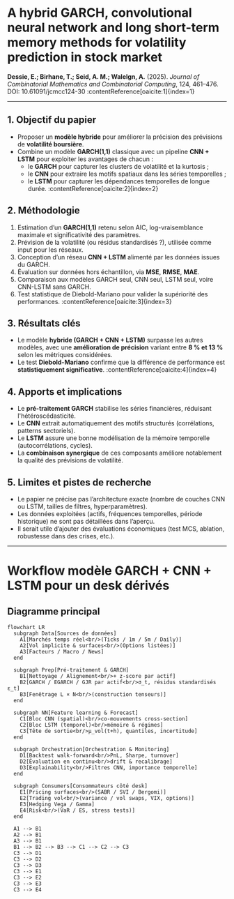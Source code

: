 # A hybrid GARCH, convolutional neural network and long short-term memory methods for volatility prediction in stock market  
**Dessie, E.; Birhane, T.; Seid, A. M.; Walelgn, A.** (2025). *Journal of Combinatorial Mathematics and Combinatorial Computing*, 124, 461–476. DOI: 10.61091/jcmcc124-30 :contentReference[oaicite:1]{index=1}

---

## 1. Objectif du papier

- Proposer un **modèle hybride** pour améliorer la précision des prévisions de **volatilité boursière**.
- Combine un modèle **GARCH(1,1)** classique avec un pipeline **CNN + LSTM** pour exploiter les avantages de chacun :
  - le **GARCH** pour capturer les clusters de volatilité et la kurtosis ;
  - le **CNN** pour extraire les motifs spatiaux dans les séries temporelles ;
  - le **LSTM** pour capturer les dépendances temporelles de longue durée. :contentReference[oaicite:2]{index=2}

## 2. Méthodologie

1. Estimation d’un **GARCH(1,1)** retenu selon AIC, log-vraisemblance maximale et significativité des paramètres.
2. Prévision de la volatilité (ou résidus standardisés ?), utilisée comme input pour les réseaux.
3. Conception d’un réseau **CNN + LSTM** alimenté par les données issues du GARCH.
4. Évaluation sur données hors échantillon, via **MSE**, **RMSE**, **MAE**.
5. Comparaison aux modèles GARCH seul, CNN seul, LSTM seul, voire CNN-LSTM sans GARCH.
6. Test statistique de Diebold-Mariano pour valider la supériorité des performances. :contentReference[oaicite:3]{index=3}

## 3. Résultats clés

- Le modèle **hybride (GARCH + CNN + LSTM)** surpasse les autres modèles, avec une **amélioration de précision** variant entre **8 % et 13 %** selon les métriques considérées.
- Le test **Diebold-Mariano** confirme que la différence de performance est **statistiquement significative**. :contentReference[oaicite:4]{index=4}

## 4. Apports et implications

- Le **pré-traitement GARCH** stabilise les séries financières, réduisant l'hétéroscédasticité.
- Le **CNN** extrait automatiquement des motifs structurés (corrélations, patterns sectoriels).
- Le **LSTM** assure une bonne modélisation de la mémoire temporelle (autocorrélations, cycles).
- La **combinaison synergique** de ces composants améliore notablement la qualité des prévisions de volatilité.

## 5. Limites et pistes de recherche

- Le papier ne précise pas l’architecture exacte (nombre de couches CNN ou LSTM, tailles de filtres, hyperparamètres).
- Les données exploitées (actifs, fréquences temporelles, période historique) ne sont pas détaillées dans l’aperçu.
- Il serait utile d’ajouter des évaluations économiques (test MCS, ablation, robustesse dans des crises, etc.).

---

# Workflow modèle GARCH + CNN + LSTM pour un desk dérivés

## Diagramme principal

```mermaid
flowchart LR
  subgraph Data[Sources de données]
    A1[Marchés temps réel<br/>(Ticks / 1m / 5m / Daily)]
    A2[Vol implicite & surfaces<br/>(Options listées)]
    A3[Facteurs / Macro / News]
  end

  subgraph Prep[Pré-traitement & GARCH]
    B1[Nettoyage / Alignement<br/>+ z-score par actif]
    B2[GARCH / EGARCH / GJR par actif<br/>σ_t, résidus standardisés ε_t]
    B3[Fenêtrage L × N<br/>(construction tenseurs)]
  end

  subgraph NN[Feature learning & Forecast]
    C1[Bloc CNN (spatial)<br/>co-mouvements cross-section]
    C2[Bloc LSTM (temporel)<br/>mémoire & régimes]
    C3[Tête de sortie<br/>μ_vol(t+h), quantiles, incertitude]
  end

  subgraph Orchestration[Orchestration & Monitoring]
    D1[Backtest walk-forward<br/>PnL, Sharpe, turnover]
    D2[Évaluation en continu<br/>drift & recalibrage]
    D3[Explainability<br/>Filtres CNN, importance temporelle]
  end

  subgraph Consumers[Consommateurs côté desk]
    E1[Pricing surfaces<br/>(SABR / SVI / Bergomi)]
    E2[Trading vol<br/>(variance / vol swaps, VIX, options)]
    E3[Hedging Vega / Gamma]
    E4[Risk<br/>(VaR / ES, stress tests)]
  end

  A1 --> B1
  A2 --> B1
  A3 --> B1
  B1 --> B2 --> B3 --> C1 --> C2 --> C3
  C3 --> D1
  C3 --> D2
  C3 --> D3
  C3 --> E1
  C3 --> E2
  C3 --> E3
  C3 --> E4

```
